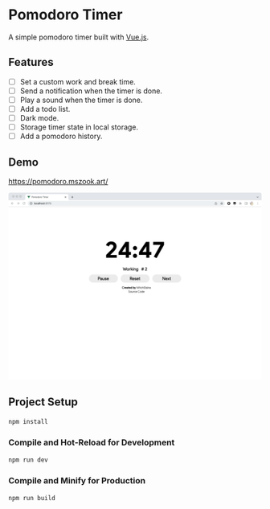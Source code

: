 # Pomodoro Timer

A simple pomodoro timer built with [Vue.js](https://vuejs.org/).

## Features

- [ ] Set a custom work and break time.
- [ ] Send a notification when the timer is done.
- [ ] Play a sound when the timer is done.
- [ ] Add a todo list.
- [ ] Dark mode.
- [ ] Storage timer state in local storage.
- [ ] Add a pomodoro history.

## Demo

https://pomodoro.mszook.art/

![preview](./img/prev.png)

## Project Setup

```sh
npm install
```

### Compile and Hot-Reload for Development

```sh
npm run dev
```

### Compile and Minify for Production

```sh
npm run build
```

